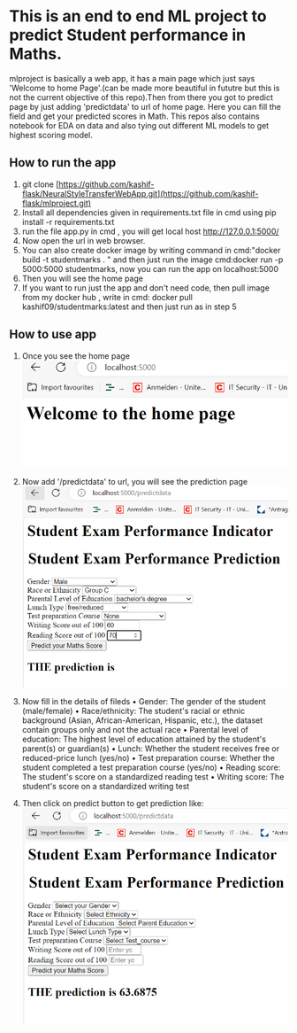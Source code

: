 # This is an end to end ML project to predict Student performance in Maths.
mlproject is basically a web app, it has a main page which just says 'Welcome to home Page'.(can be made more beautiful in fututre but this is not the current objective of this repo).Then from there you got to predict page by just adding 'predictdata' to url of home page. Here you can fill the field and get your predicted scores in Math. This repos also contains notebook for EDA on data and also tying out different ML models to get highest scoring model.

## How to run the app

1. git clone [https://github.com/kashif-flask/NeuralStyleTransferWebApp.git](https://github.com/kashif-flask/mlproject.git)
2. Install all dependencies given in requirements.txt file in cmd using  pip install -r requirements.txt
3. run the file app.py in cmd , you will get local host http://127.0.0.1:5000/ 
4. Now open the url in web browser.
5. You can also create docker image by writing command in cmd:"docker build -t studentmarks . " and then just run the image cmd:docker run -p 5000:5000 studentmarks, now you can run the app on localhost:5000
6. Then you will see the home page
7. If you want to run just the app and don't need code, then pull image from my docker hub , write in cmd: docker pull kashif09/studentmarks:latest and then just run as in step 5

## How to use app
1. Once you see the home page
   ![alt text](https://github.com/kashif-flask/mlproject/blob/main/home.PNG)

2. Now add '/predictdata' to url, you will see the prediction page
   ![alt text](https://github.com/kashif-flask/mlproject/blob/main/predictpage.PNG)

3. Now fill in the details of fileds
   • Gender: The gender of the student (male/female)
   • Race/ethnicity: The student's racial or ethnic background (Asian, African-American, Hispanic, etc.), the dataset contain groups only and not the actual race
   • Parental level of education: The highest level of education attained by the student's parent(s) or guardian(s)
   • Lunch: Whether the student receives free or reduced-price lunch (yes/no)
   • Test preparation course: Whether the student completed a test preparation course (yes/no)
   • Reading score: The student's score on a standardized reading test
   • Writing score: The student's score on a standardized writing test

4. Then click on predict button to get prediction like:
   ![alt text](https://github.com/kashif-flask/mlproject/blob/main/predict.PNG)










